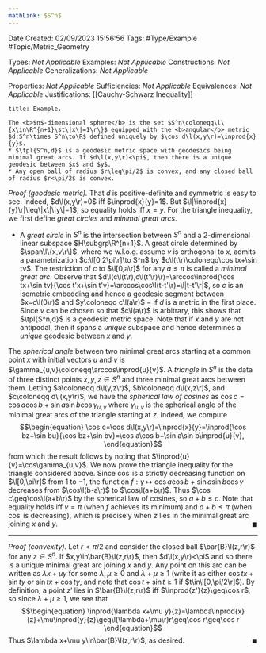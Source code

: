 ```yaml
---
mathLink: $S^n$
---
```


<div class="topSpace"></div>

Date Created: 02/09/2023 15:56:56
Tags: #Type/Example #Topic/Metric_Geometry

Types: <i>Not Applicable</i>
Examples: <i>Not Applicable</i>
Constructions: <i>Not Applicable</i>
Generalizations: <i>Not Applicable</i>

Properties: <i>Not Applicable</i>
Sufficiencies: <i>Not Applicable</i>
Equivalences: <i>Not Applicable</i>
Justifications: [[Cauchy-Schwarz Inequality]]

``` ad-Example
title: Example.

The <b>$n$-dimensional sphere</b> is the set $S^n\coloneqq\l\{x\in\R^{n+1}\st\|x\|=1\r\}$ equipped with the <b>angular</b> metric $d:S^n\times S^n\to\R$ defined uniquely by $\cos d\l(x,y\r)=\inprod{x}{y}$.
* $\tpl{S^n,d}$ is a geodesic metric space with geodesics being minimal great arcs. If $d\l(x,y\r)<\pi$, then there is a unique geodesic between $x$ and $y$.
* Any open ball of radius $r\leq\pi/2$ is convex, and any closed ball of radius $r<\pi/2$ is convex.

```

<i>Proof (geodesic metric).</i> That $d$ is positive-definite and symmetric is easy to see. Indeed, $d\l(x,y\r)=0$ iff $\inprod{x}{y}=1$. But $\l|\inprod{x}{y}\r|\leq\|x\|\|y\|=1$, so equality holds iff $x=y$. For the triangle inequality, we first define <i>great circles</i> and <i>minimal great arcs</i>.
* A <i>great circle</i> in $S^n$ is the intersection between $S^n$ and a $2$-dimensional linear subspace $H\subgrp\R^{n+1}$. A great circle determined by $\span\l\{x,v\r\}$, where we w.l.o.g. assume $v$ is orthogonal to $x$, admits a parametrization $c:\l[0,2\pi\r]\to S^n$ by $c\l(t\r)\coloneqq\cos tx+\sin tv$. The restriction of $c$ to $\l[0,a\r]$ for any $a\leq\pi$ is called a <i>minimal great arc</i>. Observe that $d\l(c\l(t\r),c\l(t'\r)\r)=\arccos\inprod{\cos tx+\sin tv}{\cos t'x+\sin t'v}=\arccos\cos\l(t-t'\r)=\l|t-t'\r|$, so $c$ is an isometric embedding and hence a geodesic segment between $x=c\l(0\r)$ and $y\coloneqq c\l(a\r)$ $-$ if $d$ is a metric in the first place. Since $v$ can be chosen so that $c\l(a\r)$ is arbitrary, this shows that $\tpl{S^n,d}$ is a geodesic metric space. Note that if $x$ and $y$ are not antipodal, then it spans a <i>unique</i> subspace and hence determines a <i>unique</i> geodesic between $x$ and $y$.

The <i>spherical angle</i> between two minimal great arcs starting at a common point $x$ with initial vectors $u$ and $v$ is $\gamma_{u,v}\coloneqq\arccos\inprod{u}{v}$. A <i>triangle</i> in $S^n$ is the data of three distinct points $x,y,z\in S^n$ and three minimal great arcs between them. Letting $a\coloneqq d\l(y,z\r)$, $b\coloneqq d\l(x,z\r)$, and $c\coloneqq d\l(x,y\r)$, we have the <i>spherical law of cosines</i> as $\cos c=\cos a\cos b+\sin a\sin b\cos\gamma_{u,v}$ where $\gamma_{u,v}$ is the spherical angle of the minimal great arcs of the triangle starting at $z$. Indeed, we compute
$$\begin{equation}
    \cos c=\cos d\l(x,y\r)=\inprod{x}{y}=\inprod{\cos bz+\sin bu}{\cos bz+\sin bv}=\cos a\cos b+\sin a\sin b\inprod{u}{v},
\end{equation}$$
from which the result follows by noting that $\inprod{u}{v}=\cos\gamma_{u,v}$. We now prove the triangle inequality for the triangle considered above. Since $\cos$ is a strictly decreasing function on $\l[0,\pi\r]$ from $1$ to $-1$, the function $f:\gamma\mapsto\cos a\cos b+\sin a\sin b\cos\gamma$ decreases from $\cos\l(b-a\r)$ to $\cos\l(a+b\r)$. Thus $\cos c\geq\cos\l(a+b\r)$ by the spherical law of cosines, so $a+b\leq c$. Note that equality holds iff $\gamma=\pi$ (when $f$ achieves its minimum) and $a+b\leq\pi$ (when $\cos$ is decreasing), which is precisely when $z$ lies in the minimal great arc joining $x$ and $y$.<span style="float:right;">$\blacksquare$</span>

---

<i>Proof (convexity).</i> Let $r<\pi/2$ and consider the closed ball $\bar{B}\l(z,r\r)$ for any $z\in S^n$. If $x,y\in\bar{B}\l(z,r\r)$, then $d\l(x,y\r)<\pi$ and so there is a unique minimal great arc joining $x$ and $y$. Any point on this arc can be written as $\lambda x+\mu y$ for some $\lambda,\mu\geq0$ and $\lambda+\mu\geq1$ (write it as either $\cos tx+\sin ty$ or $\sin tx+\cos ty$, and note that $\cos t+\sin t\geq1$ if $t\in\l[0,\pi/2\r]$). By definition, a point $z'$ lies in $\bar{B}\l(z,r\r)$ iff $\inprod{z'}{z}\geq\cos r$, so since $\lambda+\mu\geq1$, we see that
$$\begin{equation}
    \inprod{\lambda x+\mu y}{z}=\lambda\inprod{x}{z}+\mu\inprod{y}{z}\geq\l(\lambda+\mu\r)r\geq\cos r\geq\cos r
\end{equation}$$
Thus $\lambda x+\mu y\in\bar{B}\l(z,r\r)$, as desired.<span style="float:right;">$\blacksquare$</span>
